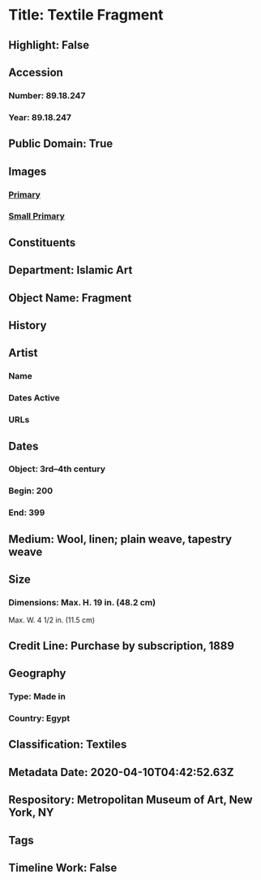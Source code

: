 # Title: Textile Fragment
## Highlight: False
## Accession
### Number: 89.18.247
### Year: 89.18.247
## Public Domain: True
## Images
### [Primary](https://images.metmuseum.org/CRDImages/is/original/73648.jpg)
### [Small Primary](https://images.metmuseum.org/CRDImages/is/web-large/73648.jpg)
## Constituents
## Department: Islamic Art
## Object Name: Fragment
## History
## Artist
### Name
### Dates Active
### URLs
## Dates
### Object: 3rd–4th century
### Begin: 200
### End: 399
## Medium: Wool, linen; plain weave, tapestry weave
## Size
### Dimensions: Max. H. 19 in. (48.2 cm)
Max. W. 4 1/2 in. (11.5 cm)
## Credit Line: Purchase by subscription, 1889
## Geography
### Type: Made in
### Country: Egypt
## Classification: Textiles
## Metadata Date: 2020-04-10T04:42:52.63Z
## Respository: Metropolitan Museum of Art, New York, NY
## Tags
## Timeline Work: False